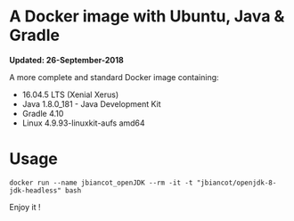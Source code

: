 # A Docker image with Ubuntu, Java & Gradle

**Updated: 26-September-2018**

A more complete and standard Docker image containing:

* 16.04.5 LTS (Xenial Xerus)
* Java 1.8.0_181 - Java Development Kit
* Gradle 4.10
* Linux 4.9.93-linuxkit-aufs amd64

# Usage

`docker run --name jbiancot_openJDK --rm -it -t "jbiancot/openjdk-8-jdk-headless" bash`

Enjoy it !
